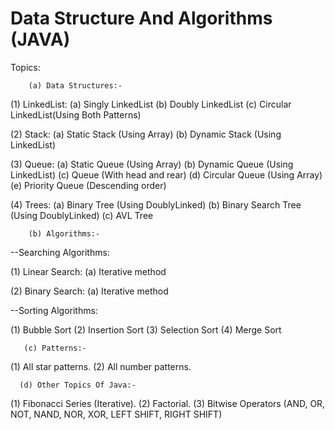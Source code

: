# Data Structure And Algorithms (JAVA)

Topics:

        (a) Data Structures:-
        
(1) LinkedList:
    (a) Singly LinkedList
    (b) Doubly LinkedList
    (c) Circular LinkedList(Using Both Patterns)

(2) Stack:
    (a) Static Stack (Using Array)
    (b) Dynamic Stack (Using LinkedList)
    
(3) Queue:
    (a) Static Queue (Using Array)
    (b) Dynamic Queue (Using LinkedList)
    (c) Queue (With head and rear)
    (d) Circular Queue (Using Array)
    (e) Priority Queue (Descending order)
    
(4) Trees:
    (a) Binary Tree (Using DoublyLinked)
    (b) Binary Search Tree (Using DoublyLinked)
    (c) AVL Tree

    
        (b) Algorithms:-
        
  --Searching Algorithms:
  
(1) Linear Search:
   (a) Iterative method
  
(2) Binary Search:
   (a) Iterative method


  --Sorting Algorithms:

(1) Bubble Sort
(2) Insertion Sort
(3) Selection Sort
(4) Merge Sort


       (c) Patterns:- 
       
(1) All star patterns.
(2) All number patterns.



      (d) Other Topics Of Java:-
       
(1) Fibonacci Series (Iterative).
(2) Factorial.
(3) Bitwise Operators (AND, OR, NOT, NAND, NOR, XOR, LEFT SHIFT, RIGHT SHIFT)
